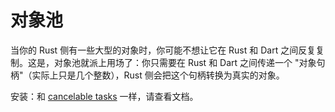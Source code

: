 # 对象池

当你的 Rust 侧有一些大型的对象时，你可能不想让它在 Rust 和 Dart 之间反复复制。这是，对象池就派上用场了：你只需要在 Rust 和 Dart
之间传递一个 "对象句柄"（实际上只是几个整数），Rust 侧会把这个句柄转换为真实的对象。

安装：和 [cancelable tasks](cancelable_task.md) 一样，请查看文档。

